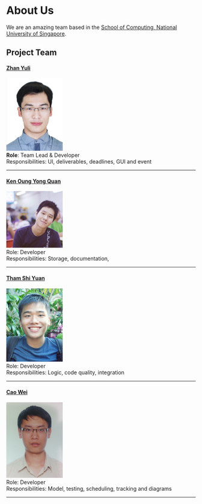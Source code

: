 # About Us

We are an amazing team based in the [School of Computing, National University of Singapore](http://www.comp.nus.edu.sg). 

## Project Team

#### [Zhan Yuli](https://github.com/senyuuri) <br>
<img src="images/senyuuri.jpg" width="150"><br>
**Role**: Team Lead & Developer <br>
Responsibilities: UI, deliverables, deadlines, GUI and event

-----

#### [Ken Oung Yong Quan](https://github.com/kenoung)
<img src="images/kenoung.jpg" width="150"><br>
Role: Developer <br>
Responsibilities: Storage, documentation, 

-----

#### [Tham Shi Yuan](http://github.com/thamsy)
<img src="images/thamsy.jpg" width="150"><br>
Role: Developer <br>
Responsibilities: Logic, code quality, integration

-----

#### [Cao Wei](https://github.com/LoneGunman001)
<img src="images/LoneGunman001.jpg" width="150"><br>
Role: Developer <br>
Responsibilities: Model, testing, scheduling, tracking and diagrams

-----
